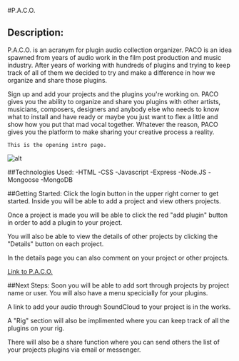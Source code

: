 #P.A.C.O.

## Description:
P.A.C.O. is an acranym for plugin audio collection organizer. PACO is an idea spawned from years of audio work in the film post production and music industry. After years of working with hundreds of plugins and trying to keep track of all of them we decided to try and make a difference in how we organize and share those plugins. 

Sign up and add your projects and the plugins you're working on. PACO gives you the ability to organize and share you plugins with other artists, musicians, composers, designers and anybody else who needs to know what to install and have ready or maybe you just want to flex a little and show how you put that mad vocal together. Whatever the reason, PACO gives you the platform to make sharing your creative process a reality. 

	This is the opening intro page.
![alt](https://i.imgur.com/g01FlQf.jpg)


##Technologies Used:
-HTML
-CSS
-Javascript
-Express
-Node.JS
-Mongoose
-MongoDB

##Getting Started:
Click the login button in the upper right corner to get started. Inside you will be able to add a project and view others projects.

Once a project is made you will be able to click the red "add plugin" button in order to add a plugin to your project.

You will also be able to view the details of other projects by clicking the "Details" button on each project.

In the details page you can also comment on your project or other projects.

[Link to P.A.C.O.](https://p-a-c-o.herokuapp.com/)



##Next Steps:
Soon you will be able to add sort through projects by project name or user. You will also have a menu specicially for your plugins. 

A link to add your audio through SoundCloud to your project is in the works. 

A "Rig" section will also be implimented where you can keep track of all the plugins on your rig.

There will also be a share function where you can send others the list of your projects plugins via email or messenger.
